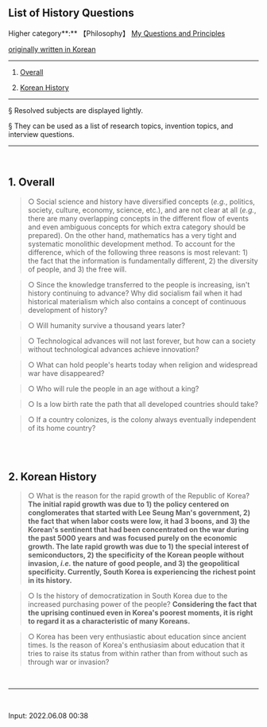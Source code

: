 ## **List of History Questions**

Higher category**:** 【Philosophy】 [My Questions and Principles](https://classroom.tistory.com/80) 

[originally written in Korean](https://nate9389.tistory.com/507)

---

1. [Overall](#1-overall)

2. [Korean History](#2-korean-history)

---

§ Resolved subjects are displayed lightly.

§ They can be used as a list of research topics, invention topics, and interview questions. 

---

<br>

## **1\. Overall**

> ○ Social science and history have diversified concepts (_e.g._, politics, society, culture, economy, science, etc.), and are not clear at all (_e.g._, there are many overlapping concepts in the different flow of events and even ambiguous concepts for which extra category should be prepared). On the other hand, mathematics has a very tight and systematic monolithic development method. To account for the difference, which of the following three reasons is most relevant: 1) the fact that the information is fundamentally different, 2) the diversity of people, and 3) the free will.

> ○ Since the knowledge transferred to the people is increasing, isn't history continuing to advance? Why did socialism fail when it had historical materialism which also contains a concept of continuous development of history?

> ○ Will humanity survive a thousand years later?

> ○ Technological advances will not last forever, but how can a society without technological advances achieve innovation?

> ○ What can hold people's hearts today when religion and widespread war have disappeared?

> ○ Who will rule the people in an age without a king?

> ○ Is a low birth rate the path that all developed countries should take?

> ○ If a country colonizes, is the colony always eventually independent of its home country?

<br>
<br>

## **2\. Korean History**

> ○ What is the reason for the rapid growth of the Republic of Korea? **The initial rapid growth was due to 1) the policy centered on conglomerates that started with Lee Seung Man's government, 2) the fact that when labor costs were low, it had 3 boons, and 3) the Korean's sentinent that had been concentrated on the war during the past 5000 years and was focused purely on the economic growth. The late rapid growth was due to 1) the special interest of semiconductors, 2) the specificity of the Korean people without invasion, _i.e._ the nature of good people, and 3) the geopolitical specificity. Currently, South Korea is experiencing the richest point in its history.**

> ○ Is the history of democratization in South Korea due to the increased purchasing power of the people? **Considering the fact that the uprising continued even in Korea's poorest moments, it is right to regard it as a characteristic of many Koreans.**

> ○ Korea has been very enthusiastic about education since ancient times. Is the reason of Korea's enthusiasim about education that it tries to raise its status from within rather than from without such as through war or invasion?

<br>

---

<br>

Input: 2022.06.08 00:38
